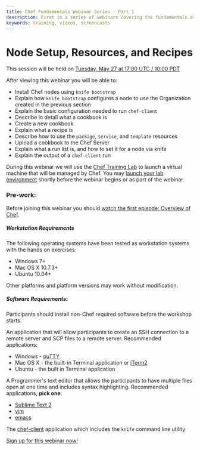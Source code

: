 ```yaml
---
title: Chef Fundamentals Webinar Series - Part 1
description: First in a series of webinars covering the fundamentals of Chef.  Provides an overview of Chef, workstation setup, and signing up for hosted Chef.
keywords: training, videos, screencasts
---
```


# Node Setup, Resources, and Recipes

This session will be held on [Tuesday, May 27 at 17:00 UTC / 10:00 PDT][week-2-time]

After viewing this webinar you will be able to:

* Install Chef nodes using `knife bootstrap`
* Explain how `knife bootstrap` configures a node to use the Organization created in the previous section
* Explain the basic configuration needed to run `chef-client`
* Describe in detail what a cookbook is
* Create a new cookbook
* Explain what a recipe is
* Describe how to use the `package`, `service`, and `template` resources
* Upload a cookbook to the Chef Server
* Explain what a run list is, and how to set it for a node via knife
* Explain the output of a `chef-client` run

During this webinar we will use the [Chef Training Lab][chef-lab] to launch a virtual machine that will be managed by Chef.  You may [launch your lab environment][chef-lab] shortly before the webinar begins or as part of the webinar.

### Pre-work:

Before joining this webinar you should [watch the first episode:  Overview of Chef][spring-fund-week-1].

##### Workstation Requirements

The following operating systems have been tested as workstation systems with the hands on exercises:

- Windows 7+
- Mac OS X 10.7.3+
- Ubuntu 10.04+

Other platforms and platform versions may work without modification.

##### Software Requirements:

Participants should install non-Chef required software before the workshop starts.

An application that will allow participants to create an SSH connection to a remote server and SCP files to a remote server.  Recommended applications:

- Windows - [puTTY][puTTY]
- Mac OS X - the built-in Terminal application or [iTerm2][iTerm2]
- Ubuntu - the built in Terminal application

A Programmer's text editor that allows the participants to have multiple files open at one time and includes syntax highlighting.  Recommended applications, **pick one**:

- [Sublime Text 2][sublime-text-2]
- [vim][vim]
- [emacs][emacs]

The [chef-client][omnibus-installer] application which includes the `knife` command line utility

[Sign up for this webinar now!](http://pages.getchef.com/cheffundamentalsseries.html)



[spring-fund-week-1]: /screencasts/spring-fundamentals/week-1
[spring-fund-week-2]: /screencasts/spring-fundamentals/week-2
[spring-fund-week-3]: /screencasts/spring-fundamentals/week-3
[spring-fund-week-4]: /screencasts/spring-fundamentals/week-4
[spring-fund-week-5]: /screencasts/spring-fundamentals/week-5
[spring-fund-week-6]: /screencasts/spring-fundamentals/week-6
[week-2-time]: http://www.timeanddate.com/worldclock/fixedtime.html?msg=Chef+Fundamentals+Webinar+-+Part+2&iso=20140527T10&p1=234&ah=1
[week-3-time]: http://www.timeanddate.com/worldclock/fixedtime.html?msg=Chef+Fundamentals+Webinar+-+Part+3&iso=20140603T10&p1=234&ah=1
[week-4-time]: http://www.timeanddate.com/worldclock/fixedtime.html?msg=Chef+Fundamentals+Webinar+-+Part+4&iso=20140610T10&p1=234&ah=1
[week-5-time]: http://www.timeanddate.com/worldclock/fixedtime.html?msg=Chef+Fundamentals+Webinar+-+Part+5&iso=20140617T10&p1=234&ah=1
[week-6-time]: http://www.timeanddate.com/worldclock/fixedtime.html?msg=Chef+Fundamentals+Webinar+-+Part+6&iso=20140624T10&p1=234&ah=1
[chef-lab]: /screencasts/spring-fundamentals/chef-lab
[discussion-forum]: https://groups.google.com/d/forum/learnchef-fundamentals-webinar
[survey]: http://evocalize.com/consumer/survey/chef/springwebinar-2
[puTTY]: http://www.chiark.greenend.org.uk/~sgtatham/putty/download.html
[iTerm2]: http://www.iterm2.com/#/section/home
[sublime-text-2]: http://www.sublimetext.com/
[vim]: http://www.vim.org/
[emacs]: http://www.gnu.org/software/emacs/
[omnibus-installer]: http://www.getchef.com/chef/install/